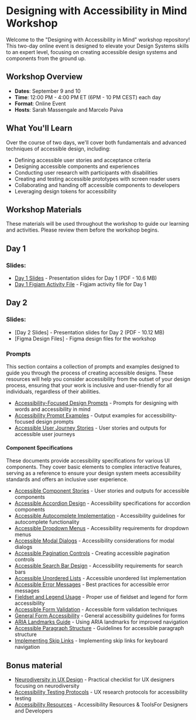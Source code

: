 # Designing with Accessibility in Mind Workshop

Welcome to the "Designing with Accessibility in Mind" workshop repository! This two-day online event is designed to elevate your Design Systems skills to an expert level, focusing on creating accessible design systems and components from the ground up.

## Workshop Overview

- **Dates**: September 9 and 10
- **Time**: 12:00 PM - 4:00 PM ET (6PM - 10 PM CEST) each day
- **Format**: Online Event
- **Hosts**: Sarah Massengale and Marcelo Paiva

## What You'll Learn

Over the course of two days, we'll cover both fundamentals and advanced techniques of accessible design, including:

- Defining accessible user stories and acceptance criteria
- Designing accessible components and experiences
- Conducting user research with participants with disabilities
- Creating and testing accessible prototypes with screen reader users
- Collaborating and handing off accessible components to developers
- Leveraging design tokens for accessibility


## Workshop Materials

These materials will be used throughout the workshop to guide our learning and activities. Please review them before the workshop begins.

## Day 1

### Slides:

- [Day 1 Slides](slides/Accessible%20Design%20Systems%20Workshop%20-%20Day%201.pdf) - Presentation slides for Day 1 (PDF - 10.6 MB)
- [Day 1 Figjam Activity File](https://www.figma.com/board/Hbyijujgr9ntLGQ28ZMd9U/a11y--Workshop-Activities-%5BSep-2024%5D?node-id=2030-3626) - Figjam activity file for Day 1


## Day 2 

### Slides:

- [Day 2 Slides] - Presentation slides for Day 2 (PDF - 10.12 MB)
- [Figma Design Files] - Figma design files for the workshop

### Prompts

This section contains a collection of prompts and examples designed to guide you through the process of creating accessible designs. These resources will help you consider accessibility from the outset of your design process, ensuring that your work is inclusive and user-friendly for all individuals, regardless of their abilities.

- [Accessibility-Focused Design Prompts](a11y-prompts.md) - Prompts for designing with words and accessibility in mind
- [Accessibility Prompt Examples](a11y-prompts-output.md) - Output examples for accessibility-focused design prompts
- [Accessible User Journey Stories](a11y-stories-output-journeys.md) - User stories and outputs for accessible user journeys


#### Component Specifications

These documents provide accessibility specifications for various UI components. They cover basic elements to complex interactive features, serving as a reference to ensure your design system meets accessibility standards and offers an inclusive user experience.

- [Accessible Component Stories](a11y-stories-output-components.md) - User stories and outputs for accessible components
- [Accessible Accordion Design](component-specs/a11y-accordion.md) - Accessibility specifications for accordion components
- [Accessible Autocomplete Implementation](component-specs/a11y-autocomplete.md) - Accessibility guidelines for autocomplete functionality
- [Accessible Dropdown Menus](component-specs/a11y-dropdown.md) - Accessibility requirements for dropdown menus
- [Accessible Modal Dialogs](component-specs/a11y-modal-dialog.md) - Accessibility considerations for modal dialogs
- [Accessible Pagination Controls](component-specs/a11y-pagination.md) - Creating accessible pagination controls
- [Accessible Search Bar Design](component-specs/a11y-search-bar.md) - Accessibility requirements for search bars
- [Accessible Unordered Lists](component-specs/a11y-unordered-list.md) - Accessible unordered list implementation
- [Accessible Error Messages](component-specs/a11y-error-messages.md) - Best practices for accessible error messages
- [Fieldset and Legend Usage](component-specs/a11y-fieldset-legend.md) - Proper use of fieldset and legend for form accessibility
- [Accessible Form Validation](component-specs/a11y-form-validation.md) - Accessible form validation techniques
- [General Form Accessibility](component-specs/a11y-forms.md) - General accessibility guidelines for forms
- [ARIA Landmarks Guide](component-specs/a11y-landmarks.md) - Using ARIA landmarks for improved navigation
- [Accessible Paragraph Structure](component-specs/a11y-paragraph.md) - Guidelines for accessible paragraph structure
- [Implementing Skip Links](component-specs/a11y-skip-links.md) - Implementing skip links for keyboard navigation



## Bonus material

- [Neurodiversity in UX Design](a11y-neurodiversity-ux.md) - Practical checklist for UX designers focusing on neurodiversity
- [Accessibility Testing Protocols](ux-protocols.md) - UX research protocols for accessibility testing
- [Accessibility Resources](https://mpaiva.github.io/a11y-links/) - Accessibility Resources & ToolsFor Designers and Developers

